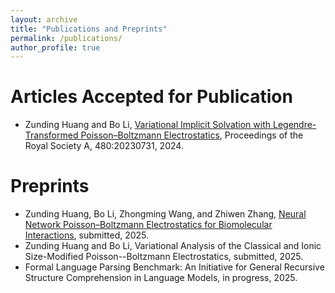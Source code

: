 ```yaml
---
layout: archive
title: "Publications and Preprints"
permalink: /publications/
author_profile: true
---
```


Articles Accepted for Publication
======
* Zunding Huang and Bo Li, [Variational Implicit Solvation with Legendre-Transformed
Poisson–Boltzmann Electrostatics](https://Zunding.github.io/files/HuangLi_LTPB2024.pdf), Proceedings of the Royal Society A, 480:20230731, 2024.

Preprints
======
* Zunding Huang, Bo Li, Zhongming Wang, and Zhiwen Zhang, [Neural Network Poisson–Boltzmann Electrostatics for Biomolecular Interactions](https://Zunding.github.io/files/Huang_NNPBE.pdf), submitted, 2025.
* Zunding Huang and Bo Li, Variational Analysis of the Classical and Ionic Size-Modified Poisson--Boltzmann Electrostatics, submitted, 2025.
* Formal Language Parsing Benchmark: An Initiative for General Recursive Structure Comprehension in Language Models, in progress, 2025.
